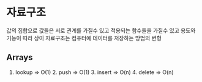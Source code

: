 # 자료구조
값의 집합으로 값들은 서로 관계를 가질수 있고 적용되는 함수들을 가질수 있고 용도와 기능이 따라 상이
자료구조는 컴퓨터에 데이터를 저장하는 방법의 변형

## Arrays
1. lookup => O(1) 2. push => O(1) 3. insert => O(n) 4. delete => O(n)
